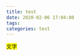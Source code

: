 ```yaml
---
title: test
date: 2020-02-06 17:04:08
tags:
categories: test
---
```


<span style="background-color:#FFFF00;">文字</span>

